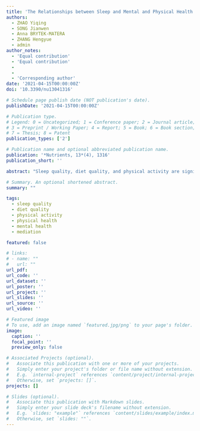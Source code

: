 ```yaml
---
title: 'The Relationships between Sleep and Mental and Physical Health of Chinese Elderly: Exploring the Mediating Roles of Diet and Physical Activity'
authors:
  - ZHAO Yiqing
  - SONG Jianwen
  - Anna BRYTEK-MATERA
  - ZHANG Hengyue
  - admin
author_notes:
  - 'Equal contribution'
  - 'Equal contribution'
  - 
  - 
  - 'Corresponding author'
date: '2021-04-15T00:00:00Z'
doi: '10.3390/nu13041316'

# Schedule page publish date (NOT publication's date).
publishDate: '2021-04-15T00:00:00Z'

# Publication type.
# Legend: 0 = Uncategorized; 1 = Conference paper; 2 = Journal article;
# 3 = Preprint / Working Paper; 4 = Report; 5 = Book; 6 = Book section;
# 7 = Thesis; 8 = Patent
publication_types: ['2']

# Publication name and optional abbreviated publication name.
publication: '*Nutrients, 13*(4), 1316'
publication_short: ''

abstract: "Sleep quality, diet quality, and physical activity are significant factors influencing physical and mental health. However, few studies have explored their underlying mechanisms, especially among the elderly population in East Asia, where people have food culture and lifestyles distinct from those living in Western countries. Therefore, the current study aimed to explore the relationships among sleep quality, diet quality, physical activity, and physical and mental health in a Chinese elderly sample. Sleep quality, diet quality, physical activity, physical health, and mental health were investigated among 313 Chinese elderly (aged 51–92 years, M = 67.90, SD = 7.94). Mediation analysis was used to examine the empirical model based on previous theories and literature. Close positive relationships were observed between all factors investigated (*r* = 0.22~0.73, *p* < 0.001). The relationships between sleep quality and physical and mental health were partially mediated by diet quality and physical activity. In clinical interventions, sleep quality, diet quality, and physical activity can be targeted to improve physical and mental health among the older adult populations."

# Summary. An optional shortened abstract.
summary: ""

tags:
  - sleep quality
  - diet quality
  - physical activity
  - physical health
  - mental health
  - mediation

featured: false

# links:
# - name: ""
#   url: ""
url_pdf: 
url_code: ''
url_dataset: ''
url_poster: ''
url_project: ''
url_slides: ''
url_source: ''
url_video: ''

# Featured image
# To use, add an image named `featured.jpg/png` to your page's folder.
image:
  caption: ''
  focal_point: ''
  preview_only: false

# Associated Projects (optional).
#   Associate this publication with one or more of your projects.
#   Simply enter your project's folder or file name without extension.
#   E.g. `internal-project` references `content/project/internal-project/index.md`.
#   Otherwise, set `projects: []`.
projects: []

# Slides (optional).
#   Associate this publication with Markdown slides.
#   Simply enter your slide deck's filename without extension.
#   E.g. `slides: "example"` references `content/slides/example/index.md`.
#   Otherwise, set `slides: ""`.
---
```


